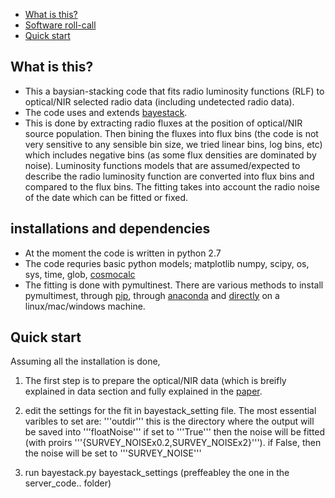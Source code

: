 * [What is this?](README.md#what-is-this)
* [Software roll-call](README.md#installations-and-dependencies)
* [Quick start](README.md#quick-start)


## What is this?
* This a baysian-stacking code that fits radio luminosity functions (RLF) to optical/NIR selected radio data (including undetected radio data). 
* The code uses and extends [bayestack](https://github.com/jtlz2/bayestack).
* This is done by extracting radio fluxes at the position of optical/NIR source population. Then bining the fluxes into flux bins (the code is not very sensitive to any sensible bin size, we tried linear bins, log bins, etc) which includes negative bins (as some flux densities are dominated by noise). Luminosity functions models that are assumed/expected to describe the radio luminosity function are converted into flux bins and compared to the flux bins. The fitting takes into account the radio noise of the date which can be fitted or fixed. 

## installations and dependencies
* At the moment the code is written in python 2.7
* The code requries basic python models; matplotlib numpy, scipy, os, sys, time, glob, [cosmocalc](https://cxc.harvard.edu/contrib/cosmocalc)
* The fitting is done with pymultinest. There are various methods to install pymultimest, through [pip](https://johannesbuchner.github.io/PyMultiNest/install.html), through [anaconda](https://anaconda.org/conda-forge/multinest) and [directly](http://johannesbuchner.github.io/pymultinest-tutorial/install.html) on a linux/mac/windows machine.

## Quick start
Assuming all the installation is done, 
1. The first step is to prepare the optical/NIR data (which is breifly explained in data section and fully explained in the [paper](http://arxiv.org/abs/2012.09797).
2. edit the settings for the fit in bayestack_setting file. The most essential varibles to set are:
  '''outdir''' this is the directory where the output will be saved into
  '''floatNoise''' if set to '''True''' then the noise will be fitted (with proirs '''{SURVEY_NOISEx0.2,SURVEY_NOISEx2}'''). if False, then the noise will be set to '''SURVEY_NOISE''' 
 
4. run bayestack.py bayestack_settings (preffeabley the one in the server_code.. folder)


